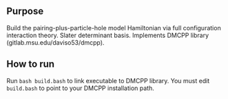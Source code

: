 ## Purpose

Build the pairing-plus-particle-hole model Hamiltonian via full configuration interaction theory. Slater determinant basis. Implements DMCPP library (gitlab.msu.edu/daviso53/dmcpp).

## How to run

Run `bash build.bash` to link executable to DMCPP library. You must edit `build.bash` to point to your DMCPP installation path.